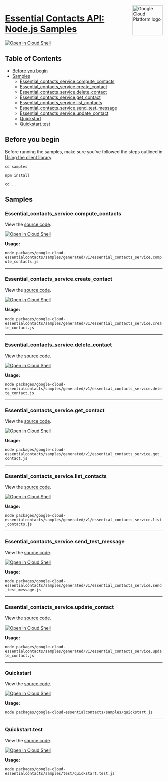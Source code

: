[//]: # "This README.md file is auto-generated, all changes to this file will be lost."
[//]: # "To regenerate it, use `python -m synthtool`."
<img src="https://avatars2.githubusercontent.com/u/2810941?v=3&s=96" alt="Google Cloud Platform logo" title="Google Cloud Platform" align="right" height="96" width="96"/>

# [Essential Contacts API: Node.js Samples](https://github.com/googleapis/google-cloud-node)

[![Open in Cloud Shell][shell_img]][shell_link]



## Table of Contents

* [Before you begin](#before-you-begin)
* [Samples](#samples)
  * [Essential_contacts_service.compute_contacts](#essential_contacts_service.compute_contacts)
  * [Essential_contacts_service.create_contact](#essential_contacts_service.create_contact)
  * [Essential_contacts_service.delete_contact](#essential_contacts_service.delete_contact)
  * [Essential_contacts_service.get_contact](#essential_contacts_service.get_contact)
  * [Essential_contacts_service.list_contacts](#essential_contacts_service.list_contacts)
  * [Essential_contacts_service.send_test_message](#essential_contacts_service.send_test_message)
  * [Essential_contacts_service.update_contact](#essential_contacts_service.update_contact)
  * [Quickstart](#quickstart)
  * [Quickstart.test](#quickstart.test)

## Before you begin

Before running the samples, make sure you've followed the steps outlined in
[Using the client library](https://github.com/googleapis/google-cloud-node#using-the-client-library).

`cd samples`

`npm install`

`cd ..`

## Samples



### Essential_contacts_service.compute_contacts

View the [source code](https://github.com/googleapis/google-cloud-node/blob/main/packages/google-cloud-essentialcontacts/samples/generated/v1/essential_contacts_service.compute_contacts.js).

[![Open in Cloud Shell][shell_img]](https://console.cloud.google.com/cloudshell/open?git_repo=https://github.com/googleapis/google-cloud-node&page=editor&open_in_editor=packages/google-cloud-essentialcontacts/samples/generated/v1/essential_contacts_service.compute_contacts.js,samples/README.md)

__Usage:__


`node packages/google-cloud-essentialcontacts/samples/generated/v1/essential_contacts_service.compute_contacts.js`


-----




### Essential_contacts_service.create_contact

View the [source code](https://github.com/googleapis/google-cloud-node/blob/main/packages/google-cloud-essentialcontacts/samples/generated/v1/essential_contacts_service.create_contact.js).

[![Open in Cloud Shell][shell_img]](https://console.cloud.google.com/cloudshell/open?git_repo=https://github.com/googleapis/google-cloud-node&page=editor&open_in_editor=packages/google-cloud-essentialcontacts/samples/generated/v1/essential_contacts_service.create_contact.js,samples/README.md)

__Usage:__


`node packages/google-cloud-essentialcontacts/samples/generated/v1/essential_contacts_service.create_contact.js`


-----




### Essential_contacts_service.delete_contact

View the [source code](https://github.com/googleapis/google-cloud-node/blob/main/packages/google-cloud-essentialcontacts/samples/generated/v1/essential_contacts_service.delete_contact.js).

[![Open in Cloud Shell][shell_img]](https://console.cloud.google.com/cloudshell/open?git_repo=https://github.com/googleapis/google-cloud-node&page=editor&open_in_editor=packages/google-cloud-essentialcontacts/samples/generated/v1/essential_contacts_service.delete_contact.js,samples/README.md)

__Usage:__


`node packages/google-cloud-essentialcontacts/samples/generated/v1/essential_contacts_service.delete_contact.js`


-----




### Essential_contacts_service.get_contact

View the [source code](https://github.com/googleapis/google-cloud-node/blob/main/packages/google-cloud-essentialcontacts/samples/generated/v1/essential_contacts_service.get_contact.js).

[![Open in Cloud Shell][shell_img]](https://console.cloud.google.com/cloudshell/open?git_repo=https://github.com/googleapis/google-cloud-node&page=editor&open_in_editor=packages/google-cloud-essentialcontacts/samples/generated/v1/essential_contacts_service.get_contact.js,samples/README.md)

__Usage:__


`node packages/google-cloud-essentialcontacts/samples/generated/v1/essential_contacts_service.get_contact.js`


-----




### Essential_contacts_service.list_contacts

View the [source code](https://github.com/googleapis/google-cloud-node/blob/main/packages/google-cloud-essentialcontacts/samples/generated/v1/essential_contacts_service.list_contacts.js).

[![Open in Cloud Shell][shell_img]](https://console.cloud.google.com/cloudshell/open?git_repo=https://github.com/googleapis/google-cloud-node&page=editor&open_in_editor=packages/google-cloud-essentialcontacts/samples/generated/v1/essential_contacts_service.list_contacts.js,samples/README.md)

__Usage:__


`node packages/google-cloud-essentialcontacts/samples/generated/v1/essential_contacts_service.list_contacts.js`


-----




### Essential_contacts_service.send_test_message

View the [source code](https://github.com/googleapis/google-cloud-node/blob/main/packages/google-cloud-essentialcontacts/samples/generated/v1/essential_contacts_service.send_test_message.js).

[![Open in Cloud Shell][shell_img]](https://console.cloud.google.com/cloudshell/open?git_repo=https://github.com/googleapis/google-cloud-node&page=editor&open_in_editor=packages/google-cloud-essentialcontacts/samples/generated/v1/essential_contacts_service.send_test_message.js,samples/README.md)

__Usage:__


`node packages/google-cloud-essentialcontacts/samples/generated/v1/essential_contacts_service.send_test_message.js`


-----




### Essential_contacts_service.update_contact

View the [source code](https://github.com/googleapis/google-cloud-node/blob/main/packages/google-cloud-essentialcontacts/samples/generated/v1/essential_contacts_service.update_contact.js).

[![Open in Cloud Shell][shell_img]](https://console.cloud.google.com/cloudshell/open?git_repo=https://github.com/googleapis/google-cloud-node&page=editor&open_in_editor=packages/google-cloud-essentialcontacts/samples/generated/v1/essential_contacts_service.update_contact.js,samples/README.md)

__Usage:__


`node packages/google-cloud-essentialcontacts/samples/generated/v1/essential_contacts_service.update_contact.js`


-----




### Quickstart

View the [source code](https://github.com/googleapis/google-cloud-node/blob/main/packages/google-cloud-essentialcontacts/samples/quickstart.js).

[![Open in Cloud Shell][shell_img]](https://console.cloud.google.com/cloudshell/open?git_repo=https://github.com/googleapis/google-cloud-node&page=editor&open_in_editor=packages/google-cloud-essentialcontacts/samples/quickstart.js,samples/README.md)

__Usage:__


`node packages/google-cloud-essentialcontacts/samples/quickstart.js`


-----




### Quickstart.test

View the [source code](https://github.com/googleapis/google-cloud-node/blob/main/packages/google-cloud-essentialcontacts/samples/test/quickstart.test.js).

[![Open in Cloud Shell][shell_img]](https://console.cloud.google.com/cloudshell/open?git_repo=https://github.com/googleapis/google-cloud-node&page=editor&open_in_editor=packages/google-cloud-essentialcontacts/samples/test/quickstart.test.js,samples/README.md)

__Usage:__


`node packages/google-cloud-essentialcontacts/samples/test/quickstart.test.js`






[shell_img]: https://gstatic.com/cloudssh/images/open-btn.png
[shell_link]: https://console.cloud.google.com/cloudshell/open?git_repo=https://github.com/googleapis/google-cloud-node&page=editor&open_in_editor=samples/README.md
[product-docs]: https://cloud.google.com/resource-manager/docs/managing-notification-contacts/
